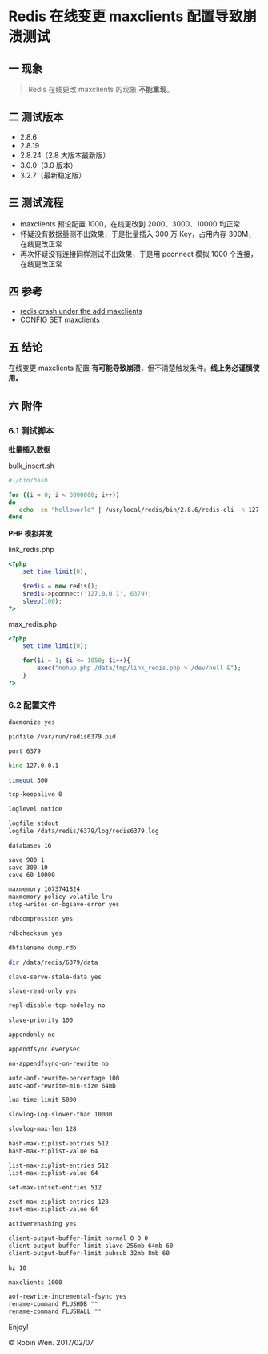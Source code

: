 # Redis 在线变更 maxclients 配置导致崩溃测试

## 一 现象

> Redis 在线更改 maxclients 的现象 **不能重现**。

## 二 测试版本

* 2.8.6
* 2.8.19
* 2.8.24（2.8 大版本最新版）
* 3.0.0（3.0 版本）
* 3.2.7（最新稳定版）

## 三 测试流程

* maxclients 预设配置 1000，在线更改到 2000、3000、10000 均正常
* 怀疑没有数据量测不出效果，于是批量插入 300 万 Key，占用内存 300M，在线更改正常
* 再次怀疑没有连接同样测试不出效果，于是用 pconnect 模拟 1000 个连接，在线更改正常

## 四 参考

* [redis crash under the add maxclients](https://github.com/antirez/redis/issues/3412)
* [CONFIG SET maxclients](https://github.com/antirez/redis/issues/464)

## 五 结论

在线变更 maxclients 配置 **有可能导致崩溃**，但不清楚触发条件。**线上务必谨慎使用。**

## 六 附件

### 6.1 测试脚本

**批量插入数据**

bulk_insert.sh

``` bash
#!/bin/bash

for ((i = 0; i < 3000000; i++))
do
   echo -en "helloworld" | /usr/local/redis/bin/2.8.6/redis-cli -h 127.0.0.1 -p 6379 -x set name$i >> redis.log
done
```

**PHP 模拟并发**

link_redis.php

``` php
<?php
    set_time_limit(0);

    $redis = new redis();
    $redis->pconnect('127.0.0.1', 6379);
    sleep(100);
?>
```

max_redis.php

``` php
<?php
	set_time_limit(0);

	for($i = 1; $i <= 1050; $i++){
    	exec("nohup php /data/tmp/link_redis.php > /dev/null &");
	}
?>
```

### 6.2 配置文件

``` bash
daemonize yes

pidfile /var/run/redis6379.pid

port 6379

bind 127.0.0.1

timeout 300

tcp-keepalive 0

loglevel notice

logfile stdout
logfile /data/redis/6379/log/redis6379.log

databases 16

save 900 1
save 300 10
save 60 10000

maxmemory 1073741824
maxmemory-policy volatile-lru
stop-writes-on-bgsave-error yes

rdbcompression yes

rdbchecksum yes

dbfilename dump.rdb

dir /data/redis/6379/data

slave-serve-stale-data yes

slave-read-only yes

repl-disable-tcp-nodelay no

slave-priority 100

appendonly no

appendfsync everysec

no-appendfsync-on-rewrite no

auto-aof-rewrite-percentage 100
auto-aof-rewrite-min-size 64mb

lua-time-limit 5000

slowlog-log-slower-than 10000

slowlog-max-len 128

hash-max-ziplist-entries 512
hash-max-ziplist-value 64

list-max-ziplist-entries 512
list-max-ziplist-value 64

set-max-intset-entries 512

zset-max-ziplist-entries 128
zset-max-ziplist-value 64

activerehashing yes

client-output-buffer-limit normal 0 0 0
client-output-buffer-limit slave 256mb 64mb 60
client-output-buffer-limit pubsub 32mb 8mb 60

hz 10

maxclients 1000

aof-rewrite-incremental-fsync yes
rename-command FLUSHDB ""
rename-command FLUSHALL ""
```

Enjoy!

© Robin Wen. 2017/02/07
